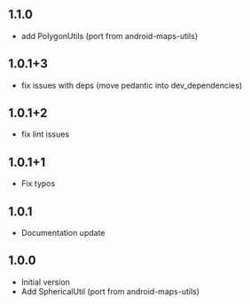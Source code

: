 ## 1.1.0

- add PolygonUtils (port from android-maps-utils) 

## 1.0.1+3

- fix issues with deps (move pedantic into dev_dependencies) 

## 1.0.1+2

- fix lint issues 

## 1.0.1+1

- Fix typos


## 1.0.1

- Documentation update


## 1.0.0

- Initial version
- Add SphericalUtil (port from android-maps-utils) 
